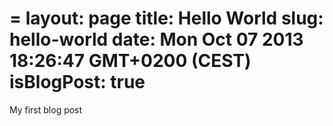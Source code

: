 =
layout: page
title: Hello World
slug: hello-world
date: Mon Oct 07 2013 18:26:47 GMT+0200 (CEST)
isBlogPost: true
=

My first blog post